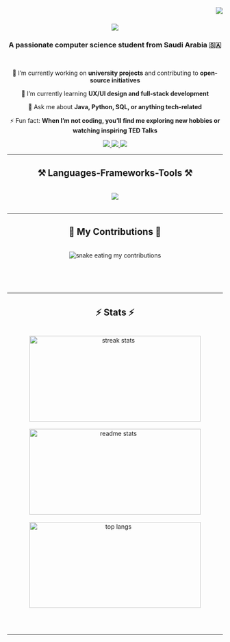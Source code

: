 <img align="right" src="https://visitor-badge.laobi.icu/badge?page_id=GhalaMalbishri.GhalaMalbishri" />

<h1 align="center">
    <img src="https://readme-typing-svg.herokuapp.com/?font=Righteous&size=35&center=true&vCenter=true&width=500&height=70&duration=4000&lines=Hi+There!+👋;+I'm+Ghala+Albishri!;" />
</h1>

<h3 align="center">A passionate computer science student from Saudi Arabia 🇸🇦</h3>

<br/>

<div align="center">
 
 🔭 I’m currently working on **university projects** and contributing to **open-source initiatives**
 
 🌱 I’m currently learning **UX/UI design and full-stack development**

💬 Ask me about **Java, Python, SQL, or anything tech-related**

⚡ Fun fact: **When I’m not coding, you’ll find me exploring new hobbies or watching inspiring TED Talks**

 </div>
 
<div align="center"> 
  <a href="mailto:your_email@example.com">
    <img src="https://img.shields.io/badge/Gmail-333333?style=for-the-badge&logo=gmail&logoColor=red" />
  </a>
  <a href="https://linkedin.com/in/your-profile" target="_blank">
    <img src="https://img.shields.io/badge/LinkedIn-0077B5?style=for-the-badge&logo=linkedin&logoColor=white" target="_blank" />
  </a>
  <a href="https://your-portfolio-link.com" target="_blank">
     <img src="https://img.shields.io/badge/Portfolio-FF5722?style=for-the-badge&logo=todoist&logoColor=white" target="_blank" />
  </a>
</div>

 <hr/>
 
<h2 align="center">⚒️ Languages-Frameworks-Tools ⚒️</h2>
<br/>
<div align="center">
    <img src="https://skillicons.dev/icons?i=html,css,js,java,python,react,nodejs,firebase,mysql,figma,git,github,vscode,bootstrap" /><br>
</div>

<br/>
<hr/>

<div align="center">
  <h2>🐍 My Contributions 🐍</h2>
  <br>
  <img alt="snake eating my contributions" src="https://raw.githubusercontent.com/GhalaMalbishri/GhalaMalbishri/output/github-contribution-grid-snake.svg" />
  
  <br/><br/><br/>
</div>

<hr/>

<h2 align="center">⚡ Stats ⚡</h2>
<br>
<div align="center">
  <img width=400 height=200 src="https://github-readme-streak-stats-salesp07.vercel.app/?user=GhalaMalbishri&count_private=true&theme=react&border_radius=10" alt="streak stats"/>
  <br/><br/>
  <img width=400 height=200 src="https://github-readme-stats-salesp07.vercel.app/api?username=GhalaMalbishri&count_private=true&show_icons=true&theme=react&rank_icon=github&border_radius=10" alt="readme stats" />
  <br/><br/>
  <img width=400 height=200 src="https://github-readme-stats-salesp07.vercel.app/api/top-langs/?username=GhalaMalbishri&hide=HTML&langs_count=8&layout=compact&theme=react&border_radius=10&size_weight=0.5&count_weight=0.5&exclude_repo=github-readme-stats" alt="top langs" />
</div>

<br/><br/>




<hr/>

<br/>


